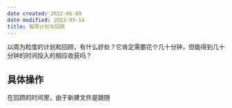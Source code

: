 ```yaml
---
date created: 2022-06-09
date modified: 2023-03-14
title: 每周计划与回顾
---
```


以周为粒度的计划和回顾，有什么好处？它肯定需要花个几十分钟，但能得到几十分钟的时间投入的相应收获吗？

## 具体操作

在回顾的时间里，由于新建文件是跟随
